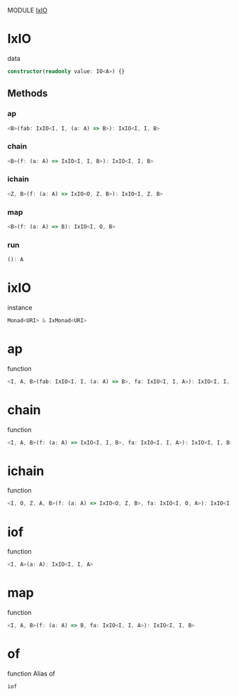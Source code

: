 MODULE [IxIO](https://github.com/gcanti/fp-ts/blob/master/src/IxIO.ts)
# IxIO
data
```ts
constructor(readonly value: IO<A>) {}
```
## Methods

### ap
```ts
<B>(fab: IxIO<I, I, (a: A) => B>): IxIO<I, I, B> 
```
### chain
```ts
<B>(f: (a: A) => IxIO<I, I, B>): IxIO<I, I, B> 
```
### ichain
```ts
<Z, B>(f: (a: A) => IxIO<O, Z, B>): IxIO<I, Z, B> 
```
### map
```ts
<B>(f: (a: A) => B): IxIO<I, O, B> 
```
### run
```ts
(): A 
```
# ixIO
instance
```ts
Monad<URI> & IxMonad<URI>
```
# ap
function
```ts
<I, A, B>(fab: IxIO<I, I, (a: A) => B>, fa: IxIO<I, I, A>): IxIO<I, I, B>
```

# chain
function
```ts
<I, A, B>(f: (a: A) => IxIO<I, I, B>, fa: IxIO<I, I, A>): IxIO<I, I, B>
```

# ichain
function
```ts
<I, O, Z, A, B>(f: (a: A) => IxIO<O, Z, B>, fa: IxIO<I, O, A>): IxIO<I, Z, B>
```

# iof
function
```ts
<I, A>(a: A): IxIO<I, I, A>
```

# map
function
```ts
<I, A, B>(f: (a: A) => B, fa: IxIO<I, I, A>): IxIO<I, I, B>
```

# of
function
Alias of
```ts
iof
```